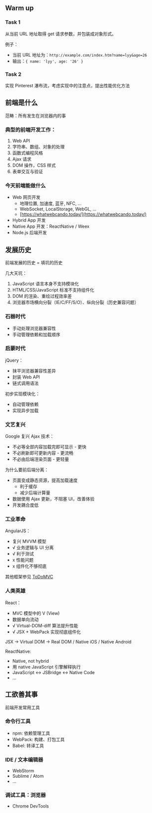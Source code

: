 
## Warm up

### Task 1

从当前 URL 地址取得 get 请求参数，并包装成对象形式。

例子：

- 当前 URL 地址为：`http://example.com/index.htm?name=lyy&age=26`
- 输出：`{ name: 'lyy', age: '26' }`

### Task 2

实现 Pinterest 瀑布流，考虑实现中的注意点，提出性能优化方法

## 前端是什么

范畴：所有发生在浏览器内的事

### 典型的前端开发工作：

1. Web API
2. 字符串、数组、对象的处理
3. 函数式编程风格
4. Ajax 请求
5. DOM 操作，CSS 样式
6. 表单交互与验证

### 今天前端能做什么

- Web 网页开发
    - 地理位置, 加速度, 蓝牙, NFC, ...
    - WebSocket, LocalStorage, WebGL, ...
    - [https://whatwebcando.today/](https://whatwebcando.today/)
- Hybrid App 开发
- Native App 开发：ReactNative / Weex
- Node.js 后端开发

## 发展历史

前端发展的历史 = 填坑的历史

几大天坑：

1. JavaScript 语言本身不支持模块化
2. HTML/CSS/JavaScript 标准不支持组件化
3. DOM 的渲染、重绘过程效率差
4. 浏览器市场横向分裂（IE/C/FF/S/O）、纵向分裂（历史兼容问题）

### 石器时代

- 手动处理浏览器兼容性
- 手动管理依赖和加载顺序

### 启蒙时代

jQuery：

- 抹平浏览器兼容性差异
- 封装 Web API
- 链式调用语法

初步实现模块化：

- 自动管理依赖
- 实现异步加载

### 文艺复兴

Google 复兴 Ajax 技术：

- 不必等全部内容加载完即可显示 - 更快
- 不必刷新即可更新内容 - 更流畅
- 不必由后端渲染页面 - 更轻量

为什么要前后端分离：

- 页面变成静态资源，提高加载速度
    - 利于缓存
    - 减少后端计算量
- 数据使用 Ajax 更新，不阻塞 UI，改善体验
- 开发耦合度低

### 工业革命

AngularJS：

- 复兴 MVVM 模型
- √ 业务逻辑与 UI 分离
- √ 利于测试
- x 性能问题
- x 组件化不够彻底

其他框架参见 [ToDoMVC](http://todomvc.com/)

### 人类英雄

React：

 - MVC 模型中的 V (View)
 - 数据单向流动
 - √ Virtual-DOM-diff 算法提升性能
 - √ JSX + WebPack 实现彻底组件化

JSX -> Virtual DOM -> Real DOM / Native iOS / Native Android

ReactNative:

 - Native, not hybrid
 - 用 native JavaScript 引擎解释执行
 - JavaScript <-> JSBridge <-> Native Code
 - ...

## 工欲善其事

前端开发常用工具

### 命令行工具

 - npm: 依赖管理工具
 - WebPack: 构建、打包工具
 - Babel: 转译工具

### IDE / 文本编辑器

 - WebStorm
 - Sublime / Atom
 - ...

### 调试工具：浏览器

 - Chrome DevTools
